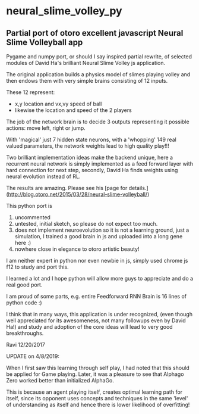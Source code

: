 # neural_slime_volley_py

## Partial port of otoro excellent javascript Neural Slime Volleyball app

Pygame and numpy port, or should I say inspired partial rewrite, of selected modules of
David Ha's brilliant Neural Slime Volley js application.

The original application builds a physics model of slimes
playing volley and then endows them with very simple brains
consisting of 12 inputs.

These 12 represent:
 - x,y location and vx,vy speed of ball
 - likewise the location and speed of the 2 players
 
The job of the network brain is to decide 3 outputs representing 
it possible actions: move left, right or jump.

With 'magical' just 7 hidden state neurons, with a 'whopping' 149 real valued parameters,
the network weights lead to high quality play!!!

Two brilliant implementation ideas make the backend unique, here a
recurrent neural network is simply implemented as a feed forward layer
with hard connection for next step, secondly, David Ha finds weights 
using neural evolution instead of RL.<br>


The results are amazing. Please see his [page for details.]
(http://blog.otoro.net/2015/03/28/neural-slime-volleyball/)

This python port is <br>
   1. uncommented
   2. untested, initial sketch, so please do not expect too much.
   3. does not implement neuroevolution so it is not a learning
       ground, just a simulation, I trained a good brain in js and 
       uploaded into a long gene here :)
   3. nowhere close in elegance to otoro artistic beauty!


I am neither expert in python nor even newbie in js, simply used chrome js f12 to
study and port this. 

I learned a lot and I hope python will allow more guys
to appreciate and do a real good port. 

I am proud of some parts, e.g.
entire Feedforward RNN Brain is 16 lines of python code :)


I think that in many ways, this application is under recognized, (even though well
appreciated for its awesomeness, not many followups even by David Ha!) and 
study and adoption of the core ideas will lead to very good breakthroughs.

Ravi
12/20/2017

UPDATE on 4/8/2019:

When I first saw this learning through self play, I had noted that this should be applied
for Game playing. Later, it was a pleasure to see that Alphago Zero worked better than
initialized AlphaGo.

This is because an agent playing itself, creates optimal learning path for itself,
since its opponent uses concepts and techniques in the same 'level' of understanding as 
itself and hence there is lower likelihood of overfitting!

